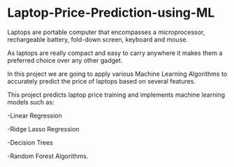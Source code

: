 # Laptop-Price-Prediction-using-ML
Laptops are portable computer that encompasses a microprocessor, rechargeable battery, fold-down screen, keyboard and mouse.

As laptops are really compact and easy to carry anywhere it makes them a preferred choice over any other gadget.

In this project we are going to apply various Machine Learning Algorithms to accurately predict the price of laptops based on several
features.

This project predicts laptop price training and implements machine learning models such as:

-Linear Regression

-Ridge Lasso Regression

-Decision Trees

-Random Forest Algorithms.
